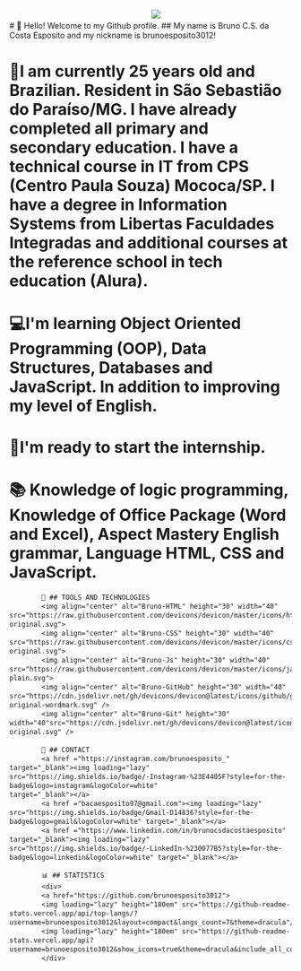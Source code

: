 <div>
<img align="right" width="250px" style="margin-top:-20px" src="https://i.ibb.co/YN5Pvw8/avatarbruno.jpg">
</div>

<div>
# 👋 Hello! Welcome to my Github profile.
## My name is Bruno C.S. da Costa Esposito and my nickname is brunoesposito3012!

# 👦I am currently 25 years old and Brazilian. Resident in São Sebastião do Paraíso/MG. I have already completed all primary and secondary education. I have a technical course in IT from CPS (Centro Paula Souza) Mococa/SP. I have a degree in Information Systems from Libertas Faculdades Integradas and additional courses at the reference school in tech education (Alura).

# 💻I'm learning Object Oriented Programming (OOP), Data Structures, Databases and JavaScript. In addition to improving my level of English.

# 💼I'm ready to start the internship.

# 📚 Knowledge of logic programming, Knowledge of Office Package (Word and Excel), Aspect Mastery English grammar, Language HTML, CSS and JavaScript.
</div>


            🧰 ## TOOLS AND TECHNOLOGIES
            <img align="center" alt="Bruno-HTML" height="30" width="40" src="https://raw.githubusercontent.com/devicons/devicon/master/icons/html5/html5-original.svg">
            <img align="center" alt="Bruno-CSS" height="30" width="40" src="https://raw.githubusercontent.com/devicons/devicon/master/icons/css3/css3-original.svg">
            <img align="center" alt="Bruno-Js" height="30" width="40" src="https://raw.githubusercontent.com/devicons/devicon/master/icons/javascript/javascript-plain.svg">
            <img align="center" alt="Bruno-GitHub" height="30" width="40" src="https://cdn.jsdelivr.net/gh/devicons/devicon@latest/icons/github/github-original-wordmark.svg" />
            <img align="center" alt="Bruno-Git" height="30" width="40"src="https://cdn.jsdelivr.net/gh/devicons/devicon@latest/icons/git/git-original.svg" />

            📱 ## CONTACT
            <a href ="https://instagram.com/brunoesposito_" target="_blank"><img loading="lazy" src="https://img.shields.io/badge/-Instagram-%23E4405F?style=for-the-badge&logo=instagram&logoColor=white"                        target="_blank"></a>
            <a href ="bacaesposito97@gmail.com"><img loading="lazy" src="https://img.shields.io/badge/Gmail-D14836?style=for-the-badge&logo=gmail&logoColor=white" target="_blank"></a>
            <a href ="https://www.linkedin.com/in/brunocsdacostaesposito" target="_blank"><img loading="lazy" src="https://img.shields.io/badge/-LinkedIn-%230077B5?style=for-the-                                                badge&logo=linkedin&logoColor=white" target="_blank"></a>

            📊 ## STATISTICS
            <div>
            <a href="https://github.com/brunoesposito3012">
            <img loading="lazy" height="180em" src="https://github-readme-stats.vercel.app/api/top-langs/?username=brunoesposito3012&layout=compact&langs_count=7&theme=dracula"/>
            <img loading="lazy" height="180em" src="https://github-readme-stats.vercel.app/api?username=brunoesposito3012&show_icons=true&theme=dracula&include_all_commits=true&count_private=true"/>
            </div>
